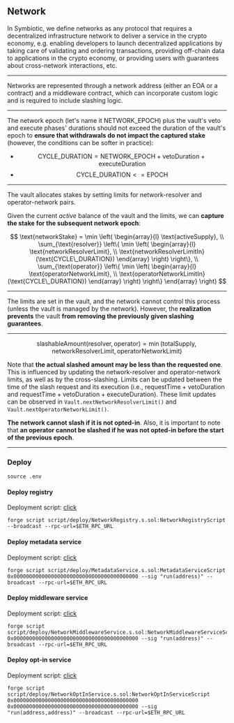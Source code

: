 ## Network

In Symbiotic, we define networks as any protocol that requires a decentralized infrastructure network to deliver a service in the crypto economy, e.g. enabling developers to launch decentralized applications by taking care of validating and ordering transactions, providing off-chain data to applications in the crypto economy, or providing users with guarantees about cross-network interactions, etc.

---

Networks are represented through a network address (either an EOA or a contract) and a middleware contract, which can incorporate custom logic and is required to include slashing logic.

---

The network epoch (let's name it $\text{NETWORK\_EPOCH}$) plus the vault's veto and execute phases' durations should not exceed the duration of the vault's epoch to **ensure that withdrawals do not impact the captured stake** (however, the conditions can be softer in practice):

- $$
  \text{CYCLE\_DURATION} = \text{NETWORK\_EPOCH} + \text{vetoDuration} + \text{executeDuration}
  $$
- $$
  \text{CYCLE\_DURATION} <= \text{EPOCH}
  $$

---

The vault allocates stakes by setting limits for network-resolver and operator-network pairs.

Given the current $active$ balance of the vault and the limits, we can **capture the stake for the subsequent network epoch**:

$$
\text{networkStake} = \min \left(
\begin{array}{l}
\text{activeSupply}, \\
\sum_{\text{resolver}} \left\{
    \min \left(
    \begin{array}{l}
        \text{networkResolverLimit}, \\
        \text{networkResolverLimitIn}(\text{CYCLE\_DURATION})
    \end{array}
    \right)
\right\}, \\
\sum_{\text{operator}} \left\{
    \min \left(
    \begin{array}{l}
        \text{operatorNetworkLimit}, \\
        \text{operatorNetworkLimitIn}(\text{CYCLE\_DURATION})
    \end{array}
    \right)
\right\}
\end{array}
\right)
$$

---

The limits are set in the vault, and the network cannot control this process (unless the vault is managed by the network). However, the **realization prevents** the vault **from removing the previously given slashing guarantees**.

---

$$
    \text{slashableAmount}(\text{resolver}, \text{operator}) = \min(\text{totalSupply}, \text{networkResolverLimit}, \text{operatorNetworkLimit})
$$

Note that **the actual slashed amount may be less than the requested one**. This is influenced by updating the network-resolver and operator-network limits, as well as by the cross-slashing. Limits can be updated between the time of the slash request and its execution (i.e., $\text{requestTime} + \text{vetoDuration}$ and $\text{requestTime} + \text{vetoDuration} + \text{executeDuration}$). These limit updates can be observed in `Vault.nextNetworkResolverLimit()` and `Vault.nextOperatorNetworkLimit()`.

**The network cannot slash if it is not opted-in**. Also, it is important to note that **an operator cannot be slashed if he was not opted-in before the start of the previous epoch**.

---

### Deploy

```shell
source .env
```

#### Deploy registry

Deployment script: [click](../script/deploy/NetworkRegistry.s.sol)

```shell
forge script script/deploy/NetworkRegistry.s.sol:NetworkRegistryScript --broadcast --rpc-url=$ETH_RPC_URL
```

#### Deploy metadata service

Deployment script: [click](../script/deploy/MetadataService.s.sol)

```shell
forge script script/deploy/MetadataService.s.sol:MetadataServiceScript 0x0000000000000000000000000000000000000000 --sig "run(address)" --broadcast --rpc-url=$ETH_RPC_URL
```

#### Deploy middleware service

Deployment script: [click](../script/deploy/NetworkMiddlewareService.s.sol)

```shell
forge script script/deploy/NetworkMiddlewareService.s.sol:NetworkMiddlewareServiceScript 0x0000000000000000000000000000000000000000 --sig "run(address)" --broadcast --rpc-url=$ETH_RPC_URL
```

#### Deploy opt-in service

Deployment script: [click](../script/deploy/NetworkOptInService.s.sol)

```shell
forge script script/deploy/NetworkOptInService.s.sol:NetworkOptInServiceScript 0x0000000000000000000000000000000000000000 0x0000000000000000000000000000000000000000 --sig "run(address,address)" --broadcast --rpc-url=$ETH_RPC_URL
```
